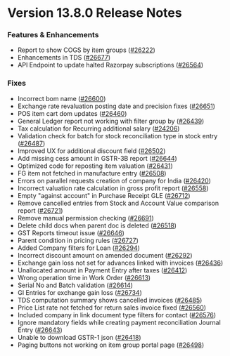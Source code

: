 # Version 13.8.0 Release Notes

### Features & Enhancements
- Report to show COGS by item groups ([#26222](https://github.com/viyaga/erpnext/pull/26222))
- Enhancements in TDS ([#26677](https://github.com/viyaga/erpnext/pull/26677))
- API Endpoint to update halted Razorpay subscriptions ([#26564](https://github.com/viyaga/erpnext/pull/26564))

### Fixes
- Incorrect bom name ([#26600](https://github.com/viyaga/erpnext/pull/26600))
- Exchange rate revaluation posting date and precision fixes ([#26651](https://github.com/viyaga/erpnext/pull/26651))
- POS item cart dom updates ([#26460](https://github.com/viyaga/erpnext/pull/26460))
- General Ledger report not working with filter group by ([#26439](https://github.com/viyaga/erpnext/pull/26438))
- Tax calculation for Recurring additional salary ([#24206](https://github.com/viyaga/erpnext/pull/24206))
- Validation check for batch for stock reconciliation type in stock entry ([#26487](https://github.com/viyaga/erpnext/pull/26487))
- Improved UX for additional discount field ([#26502](https://github.com/viyaga/erpnext/pull/26502))
- Add missing cess amount in GSTR-3B report ([#26644](https://github.com/viyaga/erpnext/pull/26644))
- Optimized code for reposting item valuation ([#26431](https://github.com/viyaga/erpnext/pull/26431))
- FG item not fetched in manufacture entry ([#26508](https://github.com/viyaga/erpnext/pull/26508))
- Errors on parallel requests creation of company for India  ([#26420](https://github.com/viyaga/erpnext/pull/26420))
- Incorrect valuation rate calculation in gross profit report ([#26558](https://github.com/viyaga/erpnext/pull/26558))
- Empty "against account" in Purchase Receipt GLE ([#26712](https://github.com/viyaga/erpnext/pull/26712))
- Remove cancelled entries from Stock and Account Value comparison report ([#26721](https://github.com/viyaga/erpnext/pull/26721))
- Remove manual permission checking ([#26691](https://github.com/viyaga/erpnext/pull/26691))
- Delete child docs when parent doc is deleted ([#26518](https://github.com/viyaga/erpnext/pull/26518))
- GST Reports timeout issue ([#26646](https://github.com/viyaga/erpnext/pull/26646))
- Parent condition in pricing rules ([#26727](https://github.com/viyaga/erpnext/pull/26727))
- Added Company filters for Loan ([#26294](https://github.com/viyaga/erpnext/pull/26294))
- Incorrect discount amount on amended document ([#26292](https://github.com/viyaga/erpnext/pull/26292))
- Exchange gain loss not set for advances linked with invoices ([#26436](https://github.com/viyaga/erpnext/pull/26436))
- Unallocated amount in Payment Entry after taxes ([#26412](https://github.com/viyaga/erpnext/pull/26412))
- Wrong operation time in Work Order ([#26613](https://github.com/viyaga/erpnext/pull/26613))
- Serial No and Batch validation ([#26614](https://github.com/viyaga/erpnext/pull/26614))
- Gl Entries for exchange gain loss ([#26734](https://github.com/viyaga/erpnext/pull/26734))
- TDS computation summary shows cancelled invoices ([#26485](https://github.com/viyaga/erpnext/pull/26485))
- Price List rate not fetched for return sales invoice fixed ([#26560](https://github.com/viyaga/erpnext/pull/26560))
- Included company in link document type filters for contact ([#26576](https://github.com/viyaga/erpnext/pull/26576))
- Ignore mandatory fields while creating payment reconciliation Journal Entry ([#26643](https://github.com/viyaga/erpnext/pull/26643))
- Unable to download GSTR-1 json ([#26418](https://github.com/viyaga/erpnext/pull/26418))
- Paging buttons not working on item group portal page ([#26498](https://github.com/viyaga/erpnext/pull/26498))
